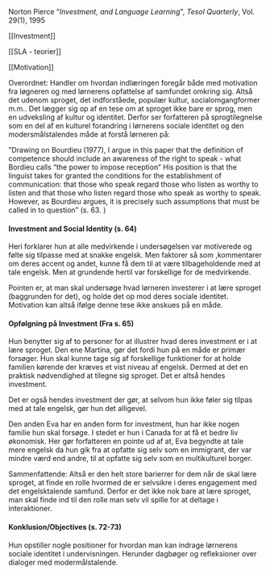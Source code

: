 Norton Pierce “*Investment, and Language Learning*", *Tesol Quarterly*, Vol. 29(1), 1995

 [[Investment]] 
 
[[SLA - teorier]]

 [[Motivation]]

Overordnet: Handler om hvordan indlæringen foregår både med motivation fra løgneren og med lørnerens opfattelse af samfundet omkring sig. Altså det udenom sproget, det indforståede, populær kultur, socialomgangformer m.m.. Det lægger sig op af en tese om at sproget ikke bare er sprog, men en udveksling af kultur og identitet. Derfor ser forfatteren på sprogtilegnelse som en del af en kulturel forandring i lørnerens sociale identitet og den modersmålstalendes måde at forstå lørneren på:

  

”Drawing on Bourdieu (1977), I argue in this paper that the definition of competence should include an awareness of the right to speak - what Bordieu calls “the power to impose reception” His position is that the linguist takes for granted the conditions for the establishment of communication: that those who speak regard those who listen as worthy to listen and that those who listen regard those who speak as worthy to speak. However, as Bourdieu argues, it is precisely such assumptions that must be called in to question” (s. 63. )

  

#### Investment and Social Identity (s. 64)

Heri forklarer hun at alle medvirkende i undersøgelsen var motiverede og følte sig tilpasse med at snakke engelsk. Men faktorer så som ,kommentarer om deres accent og andet, kunne få dem til at være tilbageholdende med at tale engelsk. Men at grundende hertil var forskellige for de medvirkende. 

Pointen er, at man skal undersøge hvad lørneren investerer i at lære sproget (baggrunden for det), og holde det op mod deres sociale identitet. Motivation kan altså ifølge denne tese ikke anskues på en måde. 

  

#### Opfølgning på Investment (Fra s. 65)

Hun benytter sig af to personer for at illustrer hvad deres investment er i at lære sproget. Den ene Martina, gør det fordi hun på en måde er primær forsøger. Hun skal kunne tage sig af forskellige funktioner for at holde familien kørende der kræves et vist niveau af engelsk. Dermed at det en praktisk nødvendighed at tilegne sig sproget. Det er altså hendes investment.

Det er også hendes investment der gør, at selvom hun ikke føler sig tilpas med at tale engelsk, gør hun det alligevel. 

Den anden Eva har en anden form for investment, hun har ikke nogen familie hun skal forsøge. I stedet er hun i Canada for at få et bedre liv økonomisk. Her gør forfatteren en pointe ud af at, Eva begyndte at tale mere engelsk da hun gik fra at opfatte sig selv som en immigrant, der var mindre værd end andre, til at opfatte sig selv som en multikulturel borger. 

Sammenfattende: Altså er den helt store barierrer for dem når de skal lære sproget, at finde en rolle hvormed de er selvsikre i deres engagement med det engelsktalende samfund. Derfor er det ikke nok bare at lære sproget, man skal finde ind til den rolle man selv vil spille for at deltage i interaktioner. 

  

#### **Konklusion/Objectives** (s. 72-73)

Hun opstiller nogle positioner for hvordan man kan indrage lørnerens sociale identitet i undervisningen. Herunder dagbøger og refleksioner over dialoger med modermålstalende.


